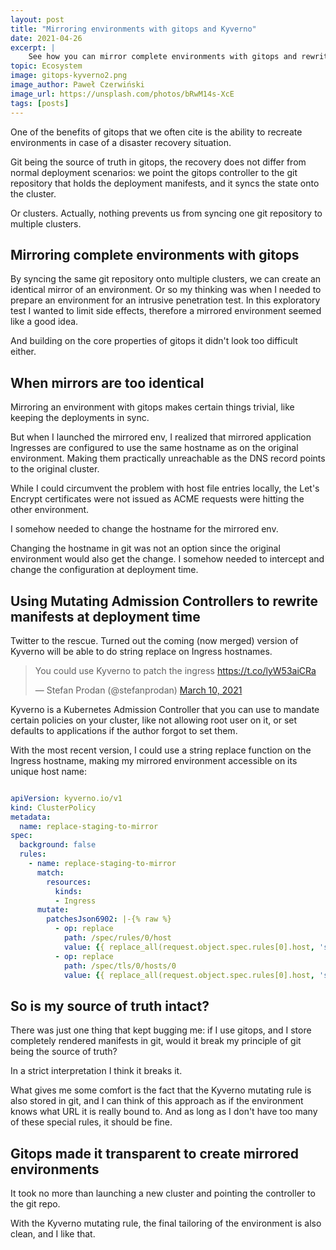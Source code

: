 ```yaml
---
layout: post
title: "Mirroring environments with gitops and Kyverno"
date: 2021-04-26
excerpt: |
    See how you can mirror complete environments with gitops and rewrite host names with Kyverno's mutating admission controllers.
topic: Ecosystem
image: gitops-kyverno2.png
image_author: Paweł Czerwiński
image_url: https://unsplash.com/photos/bRwM14s-XcE
tags: [posts]
---
```


One of the benefits of gitops that we often cite is the ability to recreate environments in case of a disaster recovery situation.

Git being the source of truth in gitops, the recovery does not differ from normal deployment scenarios: we point the gitops controller to the 
git repository that holds the deployment manifests, and it syncs the state onto the cluster.

Or clusters. Actually, nothing prevents us from syncing one git repository to multiple clusters.

## Mirroring complete environments with gitops

By syncing the same git repository onto multiple clusters, we can create an identical mirror of an environment.
Or so my thinking was when I needed to prepare an environment for an intrusive penetration test. In this exploratory test I wanted to limit
side effects, therefore a mirrored environment seemed like a good idea.

And building on the core properties of gitops it didn't look too difficult either.

## When mirrors are too identical

Mirroring an environment with gitops makes certain things trivial, like keeping the deployments in sync.

But when I launched the mirrored env, I realized that mirrored application Ingresses are configured to use the same hostname as on the original environment.
Making them practically unreachable as the DNS record points to the original cluster.

While I could circumvent the problem with host file entries locally, the Let's Encrypt certificates were not issued as ACME requests were hitting the other environment.

I somehow needed to change the hostname for the mirrored env.

Changing the hostname in git was not an option since the original environment would also get the change.
I somehow needed to intercept and change the configuration at deployment time.

## Using Mutating Admission Controllers to rewrite manifests at deployment time

Twitter to the rescue. Turned out the coming (now merged) version of Kyverno will be able to do string replace on Ingress hostnames.

<blockquote class="twitter-tweet"><p lang="en" dir="ltr">You could use Kyverno to patch the ingress <a href="https://t.co/lyW53aiCRa">https://t.co/lyW53aiCRa</a></p>&mdash; Stefan Prodan (@stefanprodan) <a href="https://twitter.com/stefanprodan/status/1369619082379726852?ref_src=twsrc%5Etfw">March 10, 2021</a></blockquote> <script async src="https://platform.twitter.com/widgets.js" charset="utf-8"></script> 

Kyverno is a Kubernetes Admission Controller that you can use to mandate certain policies on your cluster, like not allowing root user on it, 
or set defaults to applications if the author forgot to set them. 

With the most recent version, I could use a string replace function on the Ingress hostname, making my mirrored environment accessible on its unique host name:

```yaml

apiVersion: kyverno.io/v1
kind: ClusterPolicy
metadata:
  name: replace-staging-to-mirror
spec:
  background: false
  rules:
    - name: replace-staging-to-mirror
      match:
        resources:
          kinds:
          - Ingress
      mutate:
        patchesJson6902: |-{% raw %}
          - op: replace
            path: /spec/rules/0/host
            value: {{ replace_all(request.object.spec.rules[0].host, 'staging.mycompany.com', 'mirror.mycompany.com') }}
          - op: replace
            path: /spec/tls/0/hosts/0
            value: {{ replace_all(request.object.spec.rules[0].host, 'staging.mycompany.com', 'mirror.mycompany.com') }}{% endraw %}
```

## So is my source of truth intact?

There was just one thing that kept bugging me: if I use gitops, and I store completely rendered manifests in git, would it break my principle of git being the source of truth?

In a strict interpretation I think it breaks it.

What gives me some comfort is the fact that the Kyverno mutating rule is also stored in git, 
and I can think of this approach as if the environment knows what URL it is really bound to. And as long as I don't have too many of these special rules, it should be fine.

## Gitops made it transparent to create mirrored environments

It took no more than launching a new cluster and pointing the controller to the git repo.

With the Kyverno mutating rule, the final tailoring of the environment is also clean, and I like that.
